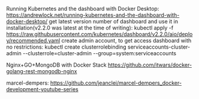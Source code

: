 Running Kubernetes and the dashboard with Docker Desktop:
https://andrewlock.net/running-kubernetes-and-the-dashboard-with-docker-desktop/
get latest version number of dashboard and use it in installation(v2.2.0 was latest at the time of writing):
kubectl apply -f https://raw.githubusercontent.com/kubernetes/dashboard/v2.2.0/aio/deploy/recommended.yaml
create admin account, to get access dashboard with no restrictions:
kubectl create clusterrolebinding serviceaccounts-cluster-admin --clusterrole=cluster-admin --group=system:serviceaccounts

Nginx+GO+MongoDB with Docker Stack
https://github.com/itwars/docker-golang-rest-mongodb-nginx

marcel-dempers:
https://github.com/jeanclei/marcel-dempers_docker-development-youtube-series
